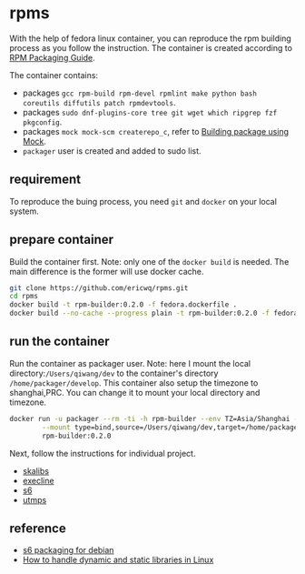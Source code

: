 # rpms

With the help of fedora linux container, you can reproduce the rpm building process as you follow the instruction. The container is created according to [RPM Packaging Guide](https://rpm-packaging-guide.github.io/#introduction).

 The container contains:
- packages `gcc rpm-build rpm-devel rpmlint make python bash coreutils diffutils patch rpmdevtools`.
- packages `sudo dnf-plugins-core tree git wget which ripgrep fzf pkgconfig`.
- packages `mock mock-scm createrepo_c`, refer to [Building package using Mock](https://developer.fedoraproject.org/deployment/rpm/about.html).
- `packager` user is created and added to sudo list.

## requirement
To reproduce the buing process, you need `git` and `docker` on your local system.

## prepare container
Build the container first. Note: only one of the `docker build` is needed. The main difference is the former will use docker cache.
```sh
git clone https://github.com/ericwq/rpms.git
cd rpms
docker build -t rpm-builder:0.2.0 -f fedora.dockerfile .
docker build --no-cache --progress plain -t rpm-builder:0.2.0 -f fedora.dockerfile .
```
## run the container
Run the container as packager user. Note: here I mount the local directory:`/Users/qiwang/dev` to the container's directory `/home/packager/develop`. This container also setup the timezone to shanghai,PRC. You can change it to mount your local directory and timezone.
```sh
docker run -u packager --rm -ti -h rpm-builder --env TZ=Asia/Shanghai --name rpm-builder --privileged \
        --mount type=bind,source=/Users/qiwang/dev,target=/home/packager/develop \
        rpm-builder:0.2.0
```

Next, follow the instructions for individual project.
- [skalibs](skalibs/readme.md)
- [execline](execline/readme.md)
- [s6](s6/s6.md)
- [utmps](utmps/readme.md)

## reference
- [s6 packaging for debian](https://github.com/multiplexd/s6-packaging)
- [How to handle dynamic and static libraries in Linux](https://opensource.com/article/20/6/linux-libraries)

